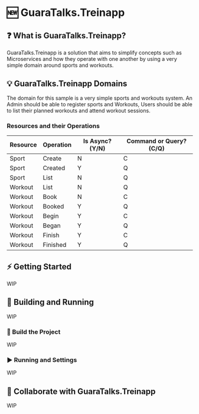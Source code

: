 # 🆕 GuaraTalks.Treinapp

## ❓ What is GuaraTalks.Treinapp?

GuaraTalks.Treinapp is a solution that aims to simplify concepts such as Microservices and how they operate with one another by using a very simple domain around sports and workouts.

## 💡 GuaraTalks.Treinapp Domains

The domain for this sample is a very simple sports and workouts system. An Admin should be able to register sports and Workouts, Users should be able to list their planned workouts and attend workout sessions.

### Resources and their Operations

| Resource | Operation | Is Async? (Y/N) | Command or Query? (C/Q) |
| -------- | --------- | --------------- | ----------------------- |
| Sport    | Create    | N               | C                       |
| Sport    | Created   | Y               | Q                       |
| Sport    | List      | N               | Q                       |
| Workout  | List      | N               | Q                       |
| Workout  | Book      | N               | C                       |
| Workout  | Booked    | Y               | Q                       |
| Workout  | Begin     | Y               | C                       |
| Workout  | Began     | Y               | Q                       |
| Workout  | Finish    | Y               | C                       |
| Workout  | Finished  | Y               | Q                       |

## ⚡ Getting Started

WIP

## 🔧 Building and Running

WIP

### 🔨 Build the Project

WIP

### ▶ Running and Settings

WIP

## 🤝 Collaborate with GuaraTalks.Treinapp

WIP